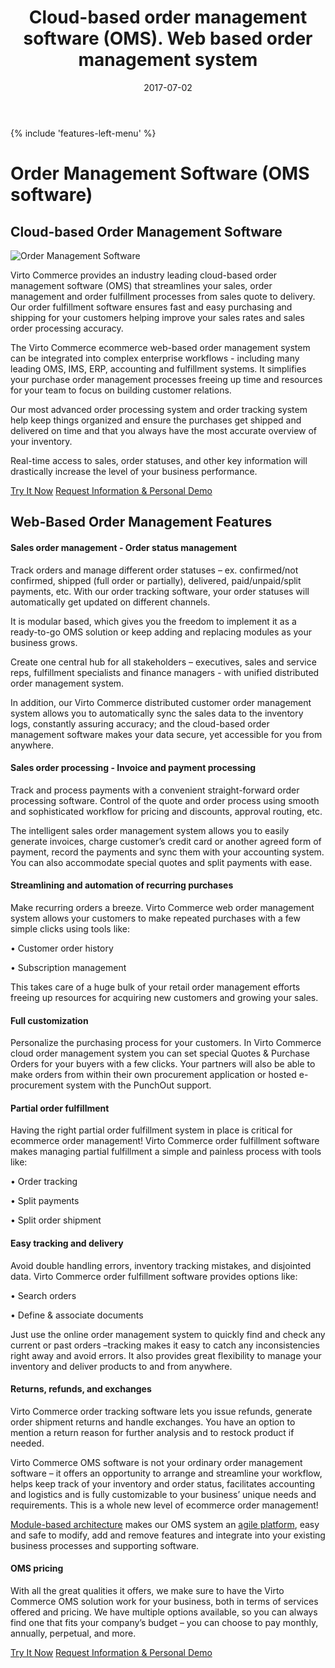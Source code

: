 ﻿---
title: Cloud-based order management software (OMS). Web based order management system
description: Features of cloud-based order management software by Virto Commerce. This web based order management system can be integrated into complex enterprise workflows - including many leading OMS, IMS, ERP systems.
date: 2017-07-02
canonical: https://virtocommerce.com/order-management-software
permalink: order-management-software
ogtitle: Order management software
ogsitename: Virtocommerce
twittercard: summary
twittertitle: Order management software
twitterdescription: Features of order management software by Virto Commerce. This system can be integrated into complex enterprise workflows - including many leading OMS, IMS, ERP. 
twittersite: Virtocommerce
tags:
- order management software
- agile platform
- virto commerce
---
<div class="business-features clearfix __responsive">
    {% include 'features-left-menu' %}
    <div class="business-cnt">
        <div class="head __cart">
            <h1 class="title">Order Management Software (OMS software)</h1>
        </div>
        <h2>Cloud-based Order Management Software</h2>
        <div class="col-w">
            <div class="col __col-30 text">
                <img alt="Order Management Software" src="assets/images/order-management.jpg" />
            </div>
            <div class="col __col-70 text">
                <p>Virto Commerce provides an industry leading cloud-based order management software (OMS) that streamlines your sales, order management and order fulfillment processes from sales quote to delivery. Our order fulfillment software ensures fast and easy purchasing and shipping for your customers helping improve your sales rates and sales order processing accuracy.</p>
                <p>The Virto Commerce ecommerce web-based order management system can be integrated into complex enterprise workflows - including many leading OMS, IMS, ERP, accounting and fulfillment systems. It simplifies your purchase order management processes freeing up time and resources for your team to focus on building customer relations. </p>
                <p>Our most advanced order processing system and order tracking system help keep things organized and ensure the purchases get shipped and delivered on time and that you always have the most accurate overview of your inventory. </p>
                <p>Real-time access to sales, order statuses, and other key information will drastically increase the level of your business performance.</p>
                <div class="buttons">
			        <a class="button fill" href="/try-now">Try It Now</a>
			        <a class="button fill" href="/contact-us">Request Information & Personal Demo</a>
		        </div>
            </div>
        </div>
		<h2>Web-Based Order Management Features</h2>
		<h4>Sales order management - Order status management</h4>
		<p class="text">Track orders and manage different order statuses – ex. confirmed/not confirmed, shipped (full order or partially), delivered, paid/unpaid/split payments, etc. With our order tracking software, your order statuses will automatically get updated on different channels. </p>
    <p class="text">It is modular based, which gives you the freedom to implement it as a ready-to-go OMS solution or keep adding and replacing modules as your business grows.</p>
    <p class="text">Create one central hub for all stakeholders – executives, sales and service reps, fulfillment specialists and finance managers - with unified distributed order management system.</p>
    <p class="text">In addition, our Virto Commerce distributed customer order management system allows you to automatically sync the sales data to the inventory logs, constantly assuring accuracy; and the cloud-based order management software makes your data secure, yet accessible for you from anywhere.</p>
		<h4>Sales order processing  - Invoice and payment processing</h4>
		<p class="text">Track and process payments with a convenient straight-forward order processing software. Control of the quote and order process using smooth and sophisticated workflow for pricing and discounts, approval routing, etc. </p>
    <p class="text">The intelligent sales order management system allows you to easily generate invoices, charge customer’s credit card or another agreed form of payment, record the payments and sync them with your accounting system. You can also accommodate special quotes and split payments with ease.</p>
		<h4>Streamlining and automation of recurring purchases</h4>
		<p class="text">Make recurring orders a breeze. Virto Commerce web order management system allows your customers to make repeated purchases with a few simple clicks using tools like:</p>
        <p class="text">•	Customer order history </p>
        <p class="text">•	Subscription management</p>
        <p class="text">This takes care of a huge bulk of your retail order management efforts freeing up resources for acquiring new customers and growing your sales.</p>
		<h4>Full customization</h4>
		<p class="text">Personalize the purchasing process for your customers. In Virto Commerce cloud order management system you can set special Quotes & Purchase Orders for your buyers with a few clicks. Your partners will also be able to make orders from within their own procurement application or hosted e-procurement system with the PunchOut support.</p>
    <h4>Partial order fulfillment</h4>
		<p class="text">Having the right partial order fulfillment system in place is critical for ecommerce order management! Virto Commerce order fulfillment software makes managing partial fulfillment a simple and painless process with tools like:</p>
        <p class="text">•	Order tracking </p>
        <p class="text">•	Split payments</p>
        <p class="text">•	Split order shipment</p>
    <h4>Easy tracking and delivery</h4>
    <p class="text">Avoid double handling errors, inventory tracking mistakes, and disjointed data. Virto Commerce order fulfillment software provides options like:</p>
        <p class="text">•	Search orders</p>
        <p class="text">•	Define & associate documents</p>
    <p class="text">Just use the online order management system to quickly find and check any current or past orders –tracking makes it easy to catch any inconsistencies right away and avoid errors. It also provides great flexibility to manage your inventory and deliver products to and from anywhere.</p>
    <h4>Returns, refunds, and exchanges</h4>
    <p class="text">Virto Commerce order tracking software lets you issue refunds, generate order shipment returns and handle exchanges. You have an option to mention a return reason for further analysis and to restock product if needed. </p>
    <p></p>
    <p class="text">Virto Commerce OMS software is not your ordinary order management software – it offers an opportunity to arrange and streamline your workflow, helps keep track of your inventory and order status, facilitates accounting and logistics and is fully customizable to your business’ unique needs and requirements. This is a whole new level of ecommerce order management!</p>
		<p class="text"><a href="{{ '/features/for-business-professionals' | absolute_url }}">Module-based architecture</a> makes our OMS system an <a href="{{ '/glossary/agile-software-platform' | absolute_url }}">agile platform</a>, easy and safe to modify, add and remove features and integrate into your existing business processes and supporting software.</p>
    <h4>OMS pricing </h4>
    <p class="text">With all the great qualities it offers, we make sure to have the Virto Commerce OMS solution work for your business, both in terms of services offered and pricing.
We have multiple options available, so you can always find one that fits your company’s budget – you can choose to pay monthly, annually, perpetual, and more.</p>
		<div class="buttons">
			<a class="button fill" href="/try-now">Try It Now</a>
			<a class="button fill" href="/contact-us">Request Information & Personal Demo</a>
		</div>
    </div>
</div>
